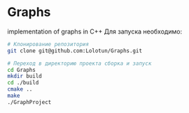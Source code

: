 # Graphs
implementation of graphs in C++
Для запуска необходимо:
```sh
# Клонирование репозитория
git clone git@github.com:Lolotun/Graphs.git

# Переход в директорию проекта сборка и запуск
cd Graphs
mkdir build
cd ./build
cmake ..
make
./GraphProject

```
